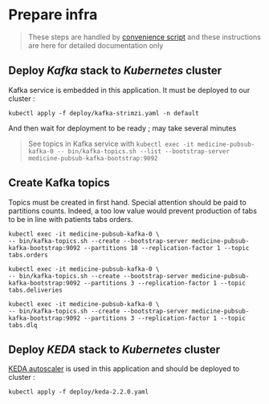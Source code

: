 # Prepare infra
> These steps are handled by [convenience script](../make_infra.sh) and these instructions are here for detailed documentation only

## Deploy *Kafka* stack to *Kubernetes* cluster
Kafka service is embedded in this application. It must be deployed to our cluster :
```shell
kubectl apply -f deploy/kafka-strimzi.yaml -n default
```
And then wait for deployment to be ready ; may take several minutes

> See topics in Kafka service with `kubectl exec -it medicine-pubsub-kafka-0 -- bin/kafka-topics.sh --list --bootstrap-server medicine-pubsub-kafka-bootstrap:9092`

## Create Kafka topics
Topics must be created in first hand. Special attention should be paid to partitions counts. Indeed, a too low value would prevent production of tabs to be  in line with patients tabs orders.
```shell
kubectl exec -it medicine-pubsub-kafka-0 \
-- bin/kafka-topics.sh --create --bootstrap-server medicine-pubsub-kafka-bootstrap:9092 --partitions 18 --replication-factor 1 --topic tabs.orders

kubectl exec -it medicine-pubsub-kafka-0 \
-- bin/kafka-topics.sh --create --bootstrap-server medicine-pubsub-kafka-bootstrap:9092 --partitions 3 --replication-factor 1 --topic tabs.deliveries

kubectl exec -it medicine-pubsub-kafka-0 \
-- bin/kafka-topics.sh --create --bootstrap-server medicine-pubsub-kafka-bootstrap:9092 --partitions 3 --replication-factor 1 --topic tabs.dlq
```

## Deploy *KEDA* stack to *Kubernetes* cluster
[KEDA autoscaler](https://keda.sh/) is used in this application and should be deployed to cluster :
```shell
kubectl apply -f deploy/keda-2.2.0.yaml
```
